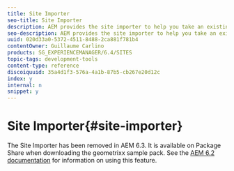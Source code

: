 ```yaml
---
title: Site Importer
seo-title: Site Importer
description: AEM provides the site importer to help you take an existing website and set up the basis
seo-description: AEM provides the site importer to help you take an existing website and set up the basis
uuid: 020d33a0-5372-4511-8488-2ca881f781b4
contentOwner: Guillaume Carlino
products: SG_EXPERIENCEMANAGER/6.4/SITES
topic-tags: development-tools
content-type: reference
discoiquuid: 35a4d1f3-576a-4a1b-87b5-cb267e20d12c
index: y
internal: n
snippet: y
---
```


# Site Importer{#site-importer}

<!--
Comment Type: remark
Last Modified By: (ims-author-77F410094CD97C4F0A746C1B@AdobeID)
Last Modified Date: 2017-11-30T05:25:23.715-0500
<p>I've canceled inheritance at the page level as this feature is removed in 6.3.</p>
-->

The Site Importer has been removed in AEM 6.3. It is available on Package Share when downloading the geometrixx sample pack. See the [AEM 6.2 documentation](../../../sites/developing/using/site-importer.md) for information on using this feature.
